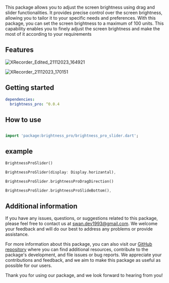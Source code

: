 This package allows you to adjust the screen brightness using drag and slider functionalities. It provides precise control over the screen brightness, allowing you to tailor it to your specific needs and preferences. With this package, you can set the screen brightness to a maximum of 100 units. This capability enables you to finely adjust the screen brightness and make the most of it according to your requirements

## Features
![XRecorder_Edited_21112023_164921](https://github.com/SwanFlutter/brightnessPro/assets/151648897/fcc26dc2-4ab7-4715-89db-ddcbf7546564)

![XRecorder_21112023_170151](https://github.com/SwanFlutter/brightnessPro/assets/151648897/f7ca28bf-88fa-4935-b19d-0fb8fbf5b00e)


## Getting started

```yaml
dependencies:
  brightness_pro: ^0.0.4
```

## How to use

```dart

import 'package:brightness_pro/brightness_pro_slider.dart';

```

## example

```dart
BrightnessProSlider()
```

```dart
BrightnessProSlider(display: Display.horizantal),                          
```


```dart
BrightnessProSlider.brightnessProDragDirection()
```

```dart
BrightnessProSlider.brightnessProSlideBottom(),
```


## Additional information

If you have any issues, questions, or suggestions related to this package, please feel free to contact us at [swan.dev1993@gmail.com](mailto:swan.dev1993@gmail.com). We welcome your feedback and will do our best to address any problems or provide assistance.

For more information about this package, you can also visit our [GitHub repository](https://github.com/Swan1993/image_blur) where you can find additional resources, contribute to the package's development, and file issues or bug reports. We appreciate your contributions and feedback, and we aim to make this package as useful as possible for our users.

Thank you for using our package, and we look forward to hearing from you!
